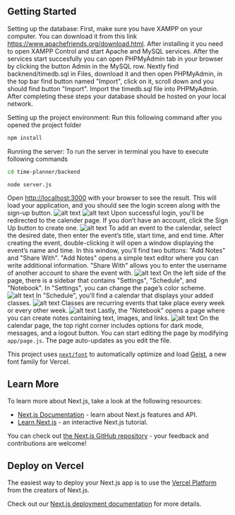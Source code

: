## Getting Started
Setting up the database:
First, make sure you have XAMPP on your computer. You can download it from this link https://www.apachefriends.org/download.html. After installing it you need to open XAMPP Control and start Apache and MySQL services. After the services start succesfully you can open PHPMyAdmin tab in your browser by clicking the button Admin in the MySQL row. Nextly find backnend/timedb.sql in Files, download it and then open PHPMyAdmin, in the top bar find button named "Import", click on it, scroll down and you should find button "Import". Import the timedb.sql file into PHPMyAdmin. After completing these steps your database should be hosted on your local network.

Setting up the project environment:
Run this following command after you opened the project folder
```bash
npm install
```

Running the server:
To run the server in terminal you have to execute following commands
```bash
cd time-planner/backend

node server.js
```

Open [http://localhost:3000](http://localhost:3000) with your browser to see the result.
 This will load your application, and you should see the login screen along with the sign-up button.
 ![alt text](image.png) ![alt text](image-1.png)
Upon successful login, you'll be redirected to the calender page.
If you don’t have an account, click the Sign Up button to create one.
![alt text](image-2.png)
To add an event to the calendar, select the desired date, then enter the event’s title, start time, and end time.
After creating the event, double-clicking it will open a window displaying the event’s name and time.
In this window, you'll find two buttons: "Add Notes" and "Share With".
"Add Notes" opens a simple text editor where you can write additional information.
"Share With" allows you to enter the username of another account to share the event with.
![alt text](image-3.png)
On the left side of the page, there is a sidebar that contains "Settings", "Schedule", and "Notebook".
In "Settings", you can change the page’s color scheme.
![alt text](image-4.png)
In "Schedule", you'll find a calendar that displays your added classes.
![alt text](image-5.png)
Classes are recurring events that take place every week or every other week.
![alt text](image-6.png)
Lastly, the "Notebook" opens a page where you can create notes containing text, images, and links.
![alt text](image-7.png)
On the calendar page, the top right corner includes options for dark mode, messages, and a logout button.
You can start editing the page by modifying `app/page.js`. The page auto-updates as you edit the file.

This project uses [`next/font`](https://nextjs.org/docs/app/building-your-application/optimizing/fonts) to automatically optimize and load [Geist](https://vercel.com/font), a new font family for Vercel.

## Learn More

To learn more about Next.js, take a look at the following resources:

- [Next.js Documentation](https://nextjs.org/docs) - learn about Next.js features and API.
- [Learn Next.js](https://nextjs.org/learn) - an interactive Next.js tutorial.

You can check out [the Next.js GitHub repository](https://github.com/vercel/next.js) - your feedback and contributions are welcome!

## Deploy on Vercel

The easiest way to deploy your Next.js app is to use the [Vercel Platform](https://vercel.com/new?utm_medium=default-template&filter=next.js&utm_source=create-next-app&utm_campaign=create-next-app-readme) from the creators of Next.js.

Check out our [Next.js deployment documentation](https://nextjs.org/docs/app/building-your-application/deploying) for more details.
